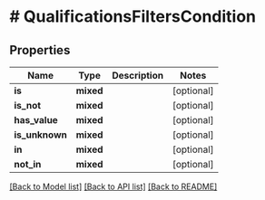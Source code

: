 # # QualificationsFiltersCondition

## Properties

Name | Type | Description | Notes
------------ | ------------- | ------------- | -------------
**is** | **mixed** |  | [optional]
**is_not** | **mixed** |  | [optional]
**has_value** | **mixed** |  | [optional]
**is_unknown** | **mixed** |  | [optional]
**in** | **mixed** |  | [optional]
**not_in** | **mixed** |  | [optional]

[[Back to Model list]](../../README.md#models) [[Back to API list]](../../README.md#endpoints) [[Back to README]](../../README.md)
